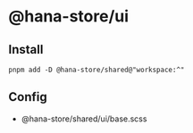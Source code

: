 # @hana-store/ui
## Install
```
pnpm add -D @hana-store/shared@"workspace:^"
```
## Config
- @hana-store/shared/ui/base.scss